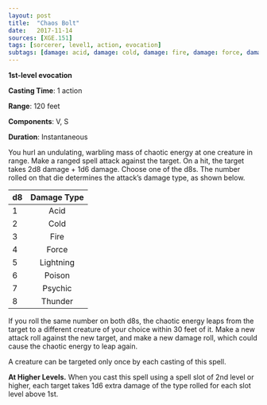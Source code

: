 ```yaml
---
layout: post
title:  "Chaos Bolt"
date:   2017-11-14
sources: [XGE.151]
tags: [sorcerer, level1, action, evocation]
subtags: [damage: acid, damage: cold, damage: fire, damage: force, damage: lightning, damage: poison, damage: psychic, damage: thunder]
---
```


**1st-level evocation**

**Casting Time**: 1 action

**Range**: 120 feet

**Components**: V, S

**Duration**: Instantaneous

You hurl an undulating, warbling mass of chaotic energy at one creature in range. Make a ranged spell attack against the target. On a hit, the target takes 2d8 damage + 1d6 damage. Choose one of the d8s. The number rolled on that die determines the attack’s damage type, as shown below.

|d8 |Damage Type|
|---|:---------:|
|1  |Acid       |
|2  |Cold       |
|3  |Fire       |
|4  |Force      |
|5  |Lightning  |
|6  |Poison     |
|7  |Psychic    |
|8  |Thunder    |

If you roll the same number on both d8s, the chaotic energy leaps from the target to a different creature of your choice within 30 feet of it. Make a new attack roll against the new target, and make a new damage roll, which could cause the chaotic energy to leap again.

A creature can be targeted only once by each casting of this spell.

**At Higher Levels.** When you cast this spell using a spell slot of 2nd level or higher, each target takes 1d6 extra damage of the type rolled for each slot level above 1st.
